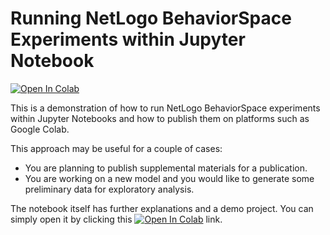 # Running NetLogo BehaviorSpace Experiments within Jupyter Notebook

<a href="https://colab.research.google.com/github/umit1010/jupyter-notebook-netlogo-behaviorspace/blob/main/NetLogo_BehaviorSpace_in_Jupyter_Notebook_(Demo).ipynb" target="_blank"><img src="https://colab.research.google.com/assets/colab-badge.svg" alt="Open In Colab"/></a>

This is a demonstration of how to run NetLogo BehaviorSpace experiments within Jupyter Notebooks and how to publish them on platforms such as Google Colab.

This approach may be useful for a couple of cases:

* You are planning to publish supplemental materials for a publication.
* You are working on a new model and you would like to generate some preliminary data for exploratory analysis.

The notebook itself has further explanations and a demo project. You can simply open it by clicking this <a href="https://colab.research.google.com/github/umit1010/jupyter-notebook-netlogo-behaviorspace/blob/main/NetLogo_BehaviorSpace_in_Jupyter_Notebook_(Demo).ipynb" target="_blank"><img src="https://colab.research.google.com/assets/colab-badge.svg" alt="Open In Colab"/></a> link.

